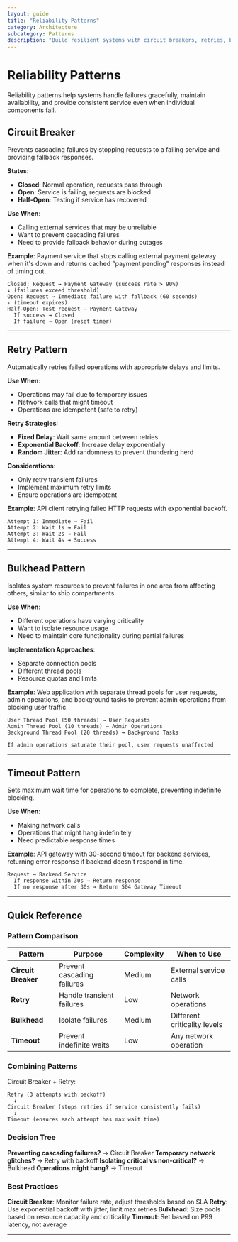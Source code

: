 ```yaml
---
layout: guide
title: "Reliability Patterns"
category: Architecture
subcategory: Patterns
description: "Build resilient systems with circuit breakers, retries, bulkheads, health checks, and graceful degradation patterns for handling failures."
---
```


# Reliability Patterns

Reliability patterns help systems handle failures gracefully, maintain availability, and provide consistent service even when individual components fail.

## Circuit Breaker

Prevents cascading failures by stopping requests to a failing service and providing fallback responses.

**States**:

- **Closed**: Normal operation, requests pass through
- **Open**: Service is failing, requests are blocked
- **Half-Open**: Testing if service has recovered

**Use When**:
- Calling external services that may be unreliable
- Want to prevent cascading failures
- Need to provide fallback behavior during outages

**Example**: Payment service that stops calling external payment gateway when it's down and returns cached "payment pending" responses instead of timing out.

```
Closed: Request → Payment Gateway (success rate > 90%)
↓ (failures exceed threshold)
Open: Request → Immediate failure with fallback (60 seconds)
↓ (timeout expires)
Half-Open: Test request → Payment Gateway
  If success → Closed
  If failure → Open (reset timer)
```

---

## Retry Pattern

Automatically retries failed operations with appropriate delays and limits.

**Use When**:
- Operations may fail due to temporary issues
- Network calls that might timeout
- Operations are idempotent (safe to retry)

**Retry Strategies**:

- **Fixed Delay**: Wait same amount between retries
- **Exponential Backoff**: Increase delay exponentially
- **Random Jitter**: Add randomness to prevent thundering herd

**Considerations**:
- Only retry transient failures
- Implement maximum retry limits
- Ensure operations are idempotent

**Example**: API client retrying failed HTTP requests with exponential backoff.

```
Attempt 1: Immediate → Fail
Attempt 2: Wait 1s → Fail
Attempt 3: Wait 2s → Fail
Attempt 4: Wait 4s → Success
```

---

## Bulkhead Pattern

Isolates system resources to prevent failures in one area from affecting others, similar to ship compartments.

**Use When**:
- Different operations have varying criticality
- Want to isolate resource usage
- Need to maintain core functionality during partial failures

**Implementation Approaches**:

- Separate connection pools
- Different thread pools
- Resource quotas and limits

**Example**: Web application with separate thread pools for user requests, admin operations, and background tasks to prevent admin operations from blocking user traffic.

```
User Thread Pool (50 threads) → User Requests
Admin Thread Pool (10 threads) → Admin Operations
Background Thread Pool (20 threads) → Background Tasks

If admin operations saturate their pool, user requests unaffected
```

---

## Timeout Pattern

Sets maximum wait time for operations to complete, preventing indefinite blocking.

**Use When**:
- Making network calls
- Operations that might hang indefinitely
- Need predictable response times

**Example**: API gateway with 30-second timeout for backend services, returning error response if backend doesn't respond in time.

```
Request → Backend Service
  If response within 30s → Return response
  If no response after 30s → Return 504 Gateway Timeout
```

---

## Quick Reference

### Pattern Comparison

| Pattern | Purpose | Complexity | When to Use |
|---------|---------|------------|-------------|
| **Circuit Breaker** | Prevent cascading failures | Medium | External service calls |
| **Retry** | Handle transient failures | Low | Network operations |
| **Bulkhead** | Isolate failures | Medium | Different criticality levels |
| **Timeout** | Prevent indefinite waits | Low | Any network operation |

### Combining Patterns

Circuit Breaker + Retry:
```
Retry (3 attempts with backoff)
  ↓
Circuit Breaker (stops retries if service consistently fails)
  ↓
Timeout (ensures each attempt has max wait time)
```

### Decision Tree

**Preventing cascading failures?** → Circuit Breaker
**Temporary network glitches?** → Retry with backoff
**Isolating critical vs non-critical?** → Bulkhead
**Operations might hang?** → Timeout

### Best Practices

**Circuit Breaker**: Monitor failure rate, adjust thresholds based on SLA
**Retry**: Use exponential backoff with jitter, limit max retries
**Bulkhead**: Size pools based on resource capacity and criticality
**Timeout**: Set based on P99 latency, not average

---
